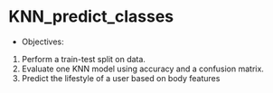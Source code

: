 # KNN_predict_classes
* Objectives:
1. Perform a train-test split on data.
1. Evaluate one KNN model using accuracy and a confusion matrix.
1. Predict the lifestyle of a user based on body features

